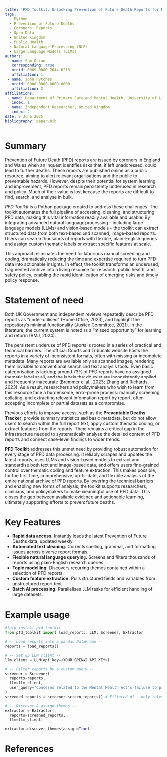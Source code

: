 ```yaml
---
title: 'PFD Toolkit: Unlocking Prevention of Future Death Reports for Research'
tags:
  - Python
  - Prevention of Future Deaths
  - Coroners' Reports
  - Open Data
  - United Kingdom
  - Public Health
  - Natural Language Processing (NLP)
  - Large Language Models (LLMs)
authors:
 - name: Sam Osian
   corresponding: true
   orcid: 0009-0000-7644-6218
   affiliation: 1
 - name: John Pytches
   orcid: 0000-0000-0000-0000
   affiliation: 2
affiliations:
 - name: Department of Primary Care and Mental Health, University of Liverpool, United Kingdom
   index: 1
 - name: Independent Researcher, United Kingdom
   index: 2
date: 9 June 2025
bibliography: paper.bib
---
```



# Summary

Prevention of Future Death (PFD) reports are issued by coroners in England and Wales when an inquest identifies risks that, if left unaddressed, could lead to further deaths. These reports are published online as a public resource, aiming to alert relevant organisations and the public to preventable hazards. However, despite their potential for system learning and improvement, PFD reports remain persistently underused in research and policy. Much of their value is lost because the reports are difficult to find, search, and analyse in bulk.  

*PFD Toolkit* is a Python package created to address these challenges. The toolkit automates the full pipeline of accessing, cleaning, and structuring PFD data, making this vital information readily available and usable. By integrating advanced natural language processing – including large language models (LLMs) and vision-based models – the toolkit can extract structured data from both text-based and scanned, image-based reports. Users can search thousands of reports with flexible, plain-English queries and assign custom thematic labels or extract specific features at scale.

This approach eliminates the need for laborious manual screening and coding, dramatically reducing the time and expertise required to turn PFD data into actionable insights. In effect, the toolkit transforms an underused, fragmented archive into a living resource for research, public health, and safety policy, enabling the rapid identification of emerging risks and timely policy response.

# Statement of need

Both UK Government and independent reviews repeatedly describe PFD reports as “under-utilised” (Home Office, 2023), and highlight the repository’s minimal functionality (Justice Committee, 2021). In the literature, the current system is noted as a “missed opportunity” for learning and reform (BMJ, 2024).

The persistent underuse of PFD reports is rooted in a series of practical and technical barriers. The official Courts and Tribunals website hosts the reports in a variety of inconsistent formats, often with missing or incomplete metadata. Many reports are available only as scanned images, rendering them invisible to conventional search and text analysis tools. Even basic categorisation is lacking; around 73% of PFD reports have no assigned thematic label at all, and the labels that do exist are inconsistently applied and frequently inaccurate (Bremmer et al., 2023; Zhang and Richards, 2023). As a result, researchers and policymakers who wish to learn from this resource face a burdensome, error-prone process: manually screening, collating, and extracting relevant information report by report, often accepting incomplete or partial datasets as a compromise.

Previous efforts to improve access, such as the **Preventable Deaths Tracker**, provide summary statistics and basic metadata, but do not allow users to search within the full report text, apply custom thematic coding, or extract features from the reports. There remains a critical gap in the infrastructure needed to systematically analyse the detailed content of PFD reports and connect case-level findings to wider trends.

**PFD Toolkit** addresses this unmet need by providing robust automation for every stage of PFD data processing. It reliably scrapes and updates the latest reports, uses LLMs and vision-based models to extract and standardise both text and image-based data, and offers users fine-grained control over thematic coding and feature extraction. This makes possible, for the first time, comprehensive, up-to-date, and flexible analysis of the entire national archive of PFD reports. By lowering the technical barriers and enabling new forms of analysis, the toolkit supports researchers, clinicians, and policymakers to make meaningful use of PFD data. This closes the gap between available evidence and actionable learning, ultimately supporting efforts to prevent future deaths.


# Key Features

- **Rapid data access.** Instantly loads the latest Prevention of Future Deaths data, updated weekly.
- **Automated text cleaning.** Corrects spelling, grammar, and formatting issues across diverse report formats.
- **Flexible natural language querying.** Screens and filters thousands of reports using plain-English research queries.
- **Topic modelling.** Discovers recurring themes contained within a selection of PFD reports.
- **Custom feature extraction.** Pulls structured fields and variables from unstructured report text.
- **Batch AI processing:** Parallelises LLM tasks for efficient handling of large datasets.

# Example usage

```python
#!pip install pfd_toolkit
from pfd_toolkit import load_reports, LLM, Screener, Extractor

# -- Load reports into a pandas DataFrame --
reports = load_reports()

# -- Set up LLM client --
llm_client = LLM(api_key=<YOUR_OPENAI_API_KEY>)

# -- Filter reports by a custom query --
screener = Screener(
  reports=reports,
  llm=llm_client,
  user_query="Concerns related to the Mental Health Act's failure to protect"
)
screened_reports = screener.screen_reports() # Filtered df - only relevant cases

# -- Discover & assign themes --
extractor = Extractor(
  reports=screened_reports,
  llm=llm_client)

extractor.discover_themes(assign=True)
```

# References

